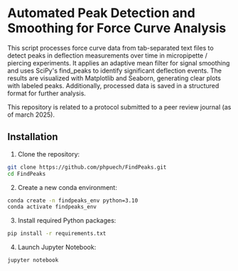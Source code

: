 # Automated Peak Detection and Smoothing for Force Curve Analysis

This script processes force curve data from tab-separated text files to detect peaks in deflection measurements over time in micropipette / piercing experiments. It applies an adaptive mean filter for signal smoothing and uses SciPy's find_peaks to identify significant deflection events. The results are visualized with Matplotlib and Seaborn, generating clear plots with labeled peaks. Additionally, processed data is saved in a structured format for further analysis.

This repository is related to a protocol submitted to a peer review journal (as of march 2025).

## Installation

1. Clone the repository:
```bash
git clone https://github.com/phpuech/FindPeaks.git
cd FindPeaks
````
2. Create a new conda environment:
```bash
conda create -n findpeaks_env python=3.10
conda activate findpeaks_env
````
3. Install required Python packages:
```bash
pip install -r requirements.txt
````
4. Launch Jupyter Notebook:
```bash
jupyter notebook
